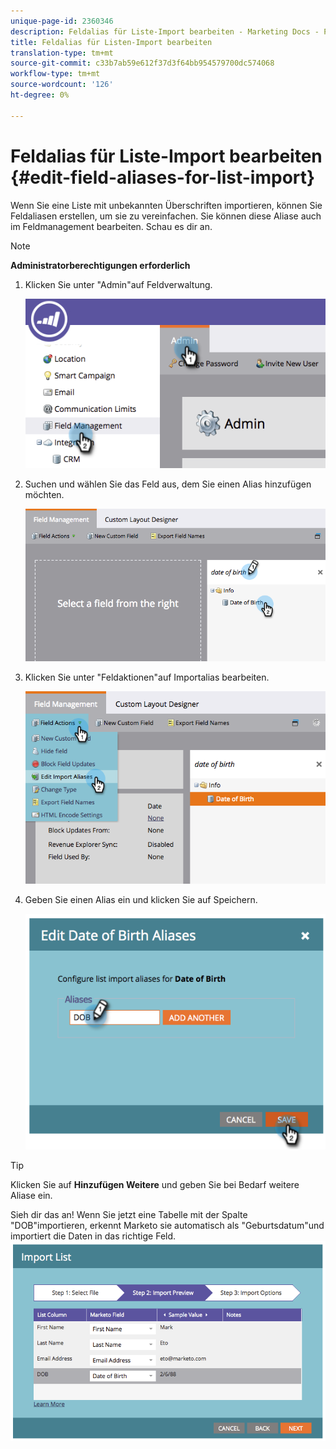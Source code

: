 ```yaml
---
unique-page-id: 2360346
description: Feldalias für Liste-Import bearbeiten - Marketing Docs - Produktdokumentation
title: Feldalias für Listen-Import bearbeiten
translation-type: tm+mt
source-git-commit: c33b7ab59e612f37d3f64bb954579700dc574068
workflow-type: tm+mt
source-wordcount: '126'
ht-degree: 0%

---
```



# Feldalias für Liste-Import bearbeiten {#edit-field-aliases-for-list-import}

Wenn Sie eine Liste mit unbekannten Überschriften importieren, können Sie Feldaliasen erstellen, um sie zu vereinfachen. Sie können diese Aliase auch im Feldmanagement bearbeiten. Schau es dir an.

>[!NOTE]
>
>**Administratorberechtigungen erforderlich**

1. Klicken Sie unter &quot;Admin&quot;auf Feldverwaltung.

   ![](assets/image2014-9-19-9-3a56-3a22.png)

1. Suchen und wählen Sie das Feld aus, dem Sie einen Alias hinzufügen möchten.

   ![](assets/fieldmanagement-findfield.png)

1. Klicken Sie unter &quot;Feldaktionen&quot;auf Importalias bearbeiten.

   ![](assets/fieldmanageemnt-editimport.png)

1. Geben Sie einen Alias ein und klicken Sie auf Speichern.

   ![](assets/image2014-9-19-9-3a57-3a1.png)

>[!TIP]
>
>Klicken Sie auf **Hinzufügen Weitere** und geben Sie bei Bedarf weitere Aliase ein.

Sieh dir das an! Wenn Sie jetzt eine Tabelle mit der Spalte &quot;DOB&quot;importieren, erkennt Marketo sie automatisch als &quot;Geburtsdatum&quot;und importiert die Daten in das richtige Feld.  ![](assets/image2014-9-19-9-3a57-3a20.png)

